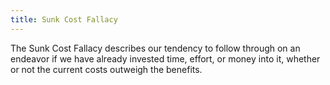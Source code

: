 ```yaml
---
title: Sunk Cost Fallacy
---
```




The Sunk Cost Fallacy describes our tendency to follow through on an endeavor if we have already invested time, effort, or money into it, whether or not the current costs outweigh the benefits.
